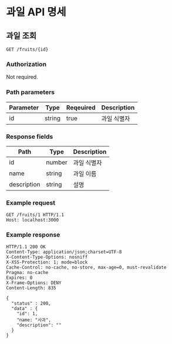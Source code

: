# 과일 API 명세

## 과일 조회

`GET /fruits/{id}`

### Authorization

Not required.

### Path parameters

| Parameter | Type   | Reqeuired | Description |
| --------- | ------ | --------- | ----------- |
| id        | string | true      | 과일 식별자 |

### Response fields

| Path        | Type   | Description |
| ----------- | ------ | ----------- |
| id          | number | 과일 식별자 |
| name        | string | 과일 이름   |
| description | string | 설명        |

### Example request

```HTTP
GET /fruits/1 HTTP/1.1
Host: localhost:3000
```

### Example response

```HTTP
HTTP/1.1 200 OK
Content-Type: application/json;charset=UTF-8
X-Content-Type-Options: nosniff
X-XSS-Protection: 1; mode=block
Cache-Control: no-cache, no-store, max-age=0, must-revalidate
Pragma: no-cache
Expires: 0
X-Frame-Options: DENY
Content-Length: 835

{
  "status" : 200,
  "data" : {
    "id": 1,
    "name: "사과",
    "description": ""
  }
}
```
